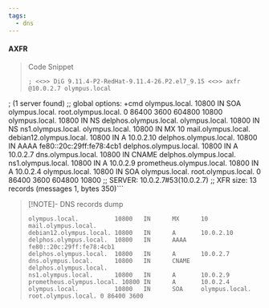 ```yaml
---
tags:
  - dns
---
```

#### AXFR

> Code Snippet
> ```
> ; <<>> DiG 9.11.4-P2-RedHat-9.11.4-26.P2.el7_9.15 <<>> axfr @10.0.2.7 olympus.local
; (1 server found)
;; global options: +cmd
olympus.local.          10800   IN      SOA     olympus.local. root.olympus.local. 0 86400 3600 604800 10800
olympus.local.          10800   IN      NS      delphos.olympus.local.
olympus.local.          10800   IN      NS      ns1.olympus.local.
olympus.local.          10800   IN      MX      10 mail.olympus.local.
debian12.olympus.local. 10800   IN      A       10.0.2.10
delphos.olympus.local.  10800   IN      AAAA    fe80::20c:29ff:fe78:4cb1
delphos.olympus.local.  10800   IN      A       10.0.2.7
dns.olympus.local.      10800   IN      CNAME   delphos.olympus.local.
ns1.olympus.local.      10800   IN      A       10.0.2.9
prometheus.olympus.local. 10800 IN      A       10.0.2.4
olympus.local.          10800   IN      SOA     olympus.local. root.olympus.local. 0 86400 3600 604800 10800
;; SERVER: 10.0.2.7#53(10.0.2.7)
;; XFR size: 13 records (messages 1, bytes 350)```

> [!NOTE]- DNS records dump
> 
> ```
> olympus.local.          10800   IN      MX      10 mail.olympus.local.
> debian12.olympus.local. 10800   IN      A       10.0.2.10
> delphos.olympus.local.  10800   IN      AAAA    fe80::20c:29ff:fe78:4cb1
> delphos.olympus.local.  10800   IN      A       10.0.2.7
> dns.olympus.local.      10800   IN      CNAME   delphos.olympus.local.
> ns1.olympus.local.      10800   IN      A       10.0.2.9
> prometheus.olympus.local. 10800 IN      A       10.0.2.4
> olympus.local.          10800   IN      SOA     olympus.local. root.olympus.local. 0 86400 3600 
> ```